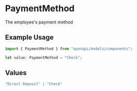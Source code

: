 # PaymentMethod

The employee's payment method

## Example Usage

```typescript
import { PaymentMethod } from "openapi/models/components";

let value: PaymentMethod = "Check";
```

## Values

```typescript
"Direct Deposit" | "Check"
```